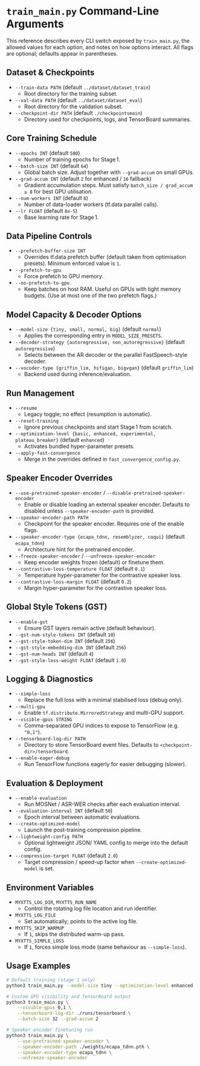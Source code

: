 # `train_main.py` Command-Line Arguments

This reference describes every CLI switch exposed by `train_main.py`, the
allowed values for each option, and notes on how options interact.  All flags
are optional; defaults appear in parentheses.

## Dataset & Checkpoints
- `--train-data PATH` (default `../dataset/dataset_train`)
  - Root directory for the training subset.
- `--val-data PATH` (default `../dataset/dataset_eval`)
  - Root directory for the validation subset.
- `--checkpoint-dir PATH` (default `./checkpointsmain`)
  - Directory used for checkpoints, logs, and TensorBoard summaries.

## Core Training Schedule
- `--epochs INT` (default `500`)
  - Number of training epochs for Stage 1.
- `--batch-size INT` (default `64`)
  - Global batch size.  Adjust together with `--grad-accum` on small GPUs.
- `--grad-accum INT` (default `2` for enhanced / `16` fallback)
  - Gradient accumulation steps.  Must satisfy `batch_size / grad_accum ≥ 8`
    for best GPU utilisation.
- `--num-workers INT` (default `8`)
  - Number of data-loader workers (tf.data parallel calls).
- `--lr FLOAT` (default `8e-5`)
  - Base learning rate for Stage 1.

## Data Pipeline Controls
- `--prefetch-buffer-size INT`
  - Overrides tf.data prefetch buffer (default taken from optimisation
    presets). Minimum enforced value is `1`.
- `--prefetch-to-gpu`
  - Force prefetch to GPU memory.
- `--no-prefetch-to-gpu`
  - Keep batches on host RAM.  Useful on GPUs with tight memory budgets.
  (Use at most one of the two prefetch flags.)

## Model Capacity & Decoder Options
- `--model-size {tiny, small, normal, big}` (default `normal`)
  - Applies the corresponding entry in `MODEL_SIZE_PRESETS`.
- `--decoder-strategy {autoregressive, non_autoregressive}` (default
  `autoregressive`)
  - Selects between the AR decoder or the parallel FastSpeech-style decoder.
- `--vocoder-type {griffin_lim, hifigan, bigvgan}` (default `griffin_lim`)
  - Backend used during inference/evaluation.

## Run Management
- `--resume`
  - Legacy toggle; no effect (resumption is automatic).
- `--reset-training`
  - Ignore previous checkpoints and start Stage 1 from scratch.
- `--optimization-level {basic, enhanced, experimental, plateau_breaker}`
  (default `enhanced`)
  - Activates bundled hyper-parameter presets.
- `--apply-fast-convergence`
  - Merge in the overrides defined in `fast_convergence_config.py`.

## Speaker Encoder Overrides
- `--use-pretrained-speaker-encoder` / `--disable-pretrained-speaker-encoder`
  - Enable or disable loading an external speaker encoder.  Defaults to
    disabled unless `--speaker-encoder-path` is provided.
- `--speaker-encoder-path PATH`
  - Checkpoint for the speaker encoder.  Requires one of the enable flags.
- `--speaker-encoder-type {ecapa_tdnn, resemblyzer, coqui}` (default
  `ecapa_tdnn`)
  - Architecture hint for the pretrained encoder.
- `--freeze-speaker-encoder` / `--unfreeze-speaker-encoder`
  - Keep encoder weights frozen (default) or finetune them.
- `--contrastive-loss-temperature FLOAT` (default `0.1`)
  - Temperature hyper-parameter for the contrastive speaker loss.
- `--contrastive-loss-margin FLOAT` (default `0.2`)
  - Margin hyper-parameter for the contrastive speaker loss.

## Global Style Tokens (GST)
- `--enable-gst`
  - Ensure GST layers remain active (default behaviour).
- `--gst-num-style-tokens INT` (default `10`)
- `--gst-style-token-dim INT` (default `256`)
- `--gst-style-embedding-dim INT` (default `256`)
- `--gst-num-heads INT` (default `4`)
- `--gst-style-loss-weight FLOAT` (default `1.0`)

## Logging & Diagnostics
- `--simple-loss`
  - Replace the full loss with a minimal stabilised loss (debug only).
- `--multi-gpu`
  - Enable `tf.distribute.MirroredStrategy` and multi-GPU support.
- `--visible-gpus STRING`
  - Comma-separated GPU indices to expose to TensorFlow (e.g. `"0,1"`).
- `--tensorboard-log-dir PATH`
  - Directory to store TensorBoard event files. Defaults to
    `<checkpoint-dir>/tensorboard`.
- `--enable-eager-debug`
  - Run TensorFlow functions eagerly for easier debugging (slower).

## Evaluation & Deployment
- `--enable-evaluation`
  - Run MOSNet / ASR-WER checks after each evaluation interval.
- `--evaluation-interval INT` (default `50`)
  - Epoch interval between automatic evaluations.
- `--create-optimized-model`
  - Launch the post-training compression pipeline.
- `--lightweight-config PATH`
  - Optional lightweight JSON/ YAML config to merge into the default config.
- `--compression-target FLOAT` (default `2.0`)
  - Target compression / speed-up factor when `--create-optimized-model` is set.

## Environment Variables
- `MYXTTS_LOG_DIR`, `MYXTTS_RUN_NAME`
  - Control the rotating log file location and run identifier.
- `MYXTTS_LOG_FILE`
  - Set automatically; points to the active log file.
- `MYXTTS_SKIP_WARMUP`
  - If `1`, skips the distributed warm-up pass.
- `MYXTTS_SIMPLE_LOSS`
  - If `1`, forces simple loss mode (same behaviour as `--simple-loss`).

## Usage Examples
```bash
# Default training (stage 1 only)
python3 train_main.py --model-size tiny --optimization-level enhanced

# Custom GPU visibility and TensorBoard output
python3 train_main.py \
    --visible-gpus 0,1 \
    --tensorboard-log-dir ./runs/tensorboard \
    --batch-size 32 --grad-accum 2

# Speaker encoder finetuning run
python3 train_main.py \
    --use-pretrained-speaker-encoder \
    --speaker-encoder-path ./weights/ecapa_tdnn.pth \
    --speaker-encoder-type ecapa_tdnn \
    --unfreeze-speaker-encoder
```
